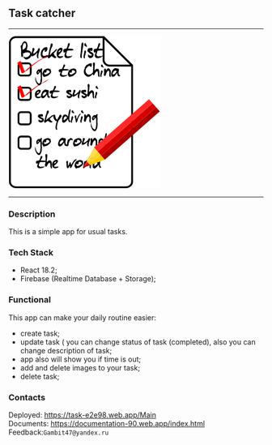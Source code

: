 ## Task catcher 

***

![logo](src/assets/img/bucketlisticon.png)

***

### Description

This is a simple app for usual tasks.

### Tech Stack

 * React 18.2;
 * Firebase (Realtime Database + Storage);
 
### Functional

This app can make your daily routine easier:
 * create task;
 * update task ( you can change status of task (completed), also you can change description of task;
 * app also will show you if time is out;
 * add and delete images to your task;
 * delete task;
 
### Contacts 

Deployed: https://task-e2e98.web.app/Main <br>
Documents: https://documentation-90.web.app/index.html <br>
Feedback:`Gambit47@yandex.ru`


